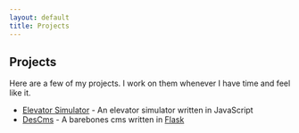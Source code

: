 ```yaml
---
layout: default
title: Projects
---
```


## Projects
Here are a few of my projects. I work on them whenever I have time and feel like it.

- [Elevator Simulator](/projects/elevsim.html) - An elevator simulator written in JavaScript
- [DesCms](http://github.com/deslee/descms) - A barebones cms written in [Flask](http://flask.pocoo.org/)